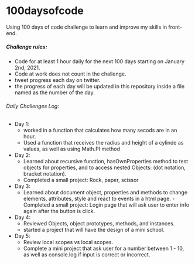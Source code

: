 # 100daysofcode

Using 100 days of code challenge to learn and improve my skills in front-end.

##### Challenge rules:

- Code for at least 1 hour daily for the next 100 days starting on January 2nd, 2021.
- Code at work does not count in the challenge.
- tweet progress each day on twitter.
- the progress of each day will be updated in this repository inside a file named as the number of the day.

###### Daily Challenges Log:

- Day 1:
  - worked in a function that calculates how many secods are in an hour.
  - Used a function that receives the radius and height of a cylinde as values, as well as using Math.PI method
- Day 2:
  - Learned about recursive function, hasOwnProperties method to test objects for properties, and to access nested Objects: (dot notation, bracket notation).
  - Completed a small project: Rock, paper, scissor
- Day 3:
  - Learned about document object, properties and methods to change elements, attributes, style and react to events in a html page.
    -Completed a small project: Login page that will ask user to enter info again after the button is click.
- Day 4:
  - Reviewed Objects, object prototypes, methods, and instances.
  - started a project that will have the design of a mini school.
- Day 5:
  - Review local scopes vs local scopes.
  - Complete a mini project that ask user for a number between 1 - 10, as well as console.log if input is correct or incorrect.
